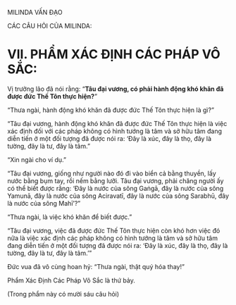 MILINDA VẤN ĐẠO

CÁC CÂU HỎI CỦA MILINDA:

# VII. PHẨM XÁC ĐỊNH CÁC PHÁP VÔ SẮC:

Vị trưởng lão đã nói rằng: “**Tâu đại vương, có phải hành động khó khăn đã được đức Thế Tôn thực hiện?**”

“Thưa ngài, hành động khó khăn đã được đức Thế Tôn thực hiện là gì?”

“Tâu đại vương, hành động khó khăn đã được đức Thế Tôn thực hiện là việc xác định đối với các pháp không có hình tướng là tâm và sở hữu tâm đang diễn tiến ở một đối tượng đã được nói ra: ‘Đây là xúc, đây là thọ, đây là tường, đây là tư, đây là tâm.”

“Xin ngài cho ví dụ.”

“Tâu đại vương, giống như người nào đó đi vào biển cả bằng thuyền, lấy nước bằng bụm tay, rồi nếm bằng lưỡi. Tâu đại vương, phải chăng người ấy có thể biết được rằng: ‘Đây là nước của sông Gaṅgā, đây là nước của sông Yamunā, đây là nước của sông Aciravatī, đây là nước của sông Sarabhū, đây là nước của sông Mahī’?”

“Thưa ngài, là việc khó khăn để biết được.”

“Tâu đại vương, việc đã được đức Thế Tôn thực hiện còn khó hơn việc đó nữa là việc xác định các pháp không có hình tướng là tâm và sở hữu tâm đang diễn tiến ở một đối tượng đã được nói ra: ‘Đây là xúc, đây là thọ, đây là tường, đây là tư, đây là tâm.’”

Đức vua đã vô cùng hoan hỷ: “Thưa ngài, thật quý hóa thay!”

Phẩm Xác Định Các Pháp Vô Sắc là thứ bảy.

(Trong phẩm này có mười sáu câu hỏi)
